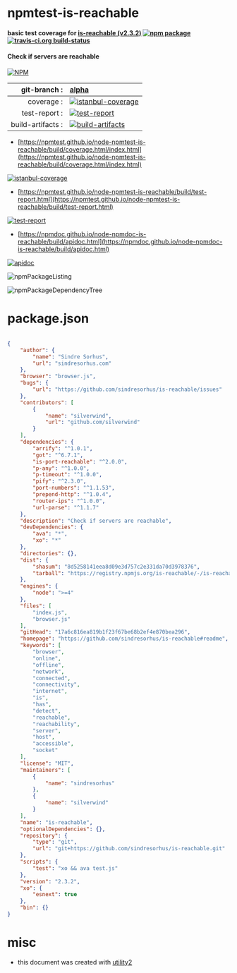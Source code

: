 # npmtest-is-reachable

#### basic test coverage for  [is-reachable (v2.3.2)](https://github.com/sindresorhus/is-reachable#readme)  [![npm package](https://img.shields.io/npm/v/npmtest-is-reachable.svg?style=flat-square)](https://www.npmjs.org/package/npmtest-is-reachable) [![travis-ci.org build-status](https://api.travis-ci.org/npmtest/node-npmtest-is-reachable.svg)](https://travis-ci.org/npmtest/node-npmtest-is-reachable)

#### Check if servers are reachable

[![NPM](https://nodei.co/npm/is-reachable.png?downloads=true&downloadRank=true&stars=true)](https://www.npmjs.com/package/is-reachable)

| git-branch : | [alpha](https://github.com/npmtest/node-npmtest-is-reachable/tree/alpha)|
|--:|:--|
| coverage : | [![istanbul-coverage](https://npmtest.github.io/node-npmtest-is-reachable/build/coverage.badge.svg)](https://npmtest.github.io/node-npmtest-is-reachable/build/coverage.html/index.html)|
| test-report : | [![test-report](https://npmtest.github.io/node-npmtest-is-reachable/build/test-report.badge.svg)](https://npmtest.github.io/node-npmtest-is-reachable/build/test-report.html)|
| build-artifacts : | [![build-artifacts](https://npmtest.github.io/node-npmtest-is-reachable/glyphicons_144_folder_open.png)](https://github.com/npmtest/node-npmtest-is-reachable/tree/gh-pages/build)|

- [https://npmtest.github.io/node-npmtest-is-reachable/build/coverage.html/index.html](https://npmtest.github.io/node-npmtest-is-reachable/build/coverage.html/index.html)

[![istanbul-coverage](https://npmtest.github.io/node-npmtest-is-reachable/build/screenCapture.buildCi.browser.%252Ftmp%252Fbuild%252Fcoverage.lib.html.png)](https://npmtest.github.io/node-npmtest-is-reachable/build/coverage.html/index.html)

- [https://npmtest.github.io/node-npmtest-is-reachable/build/test-report.html](https://npmtest.github.io/node-npmtest-is-reachable/build/test-report.html)

[![test-report](https://npmtest.github.io/node-npmtest-is-reachable/build/screenCapture.buildCi.browser.%252Ftmp%252Fbuild%252Ftest-report.html.png)](https://npmtest.github.io/node-npmtest-is-reachable/build/test-report.html)

- [https://npmdoc.github.io/node-npmdoc-is-reachable/build/apidoc.html](https://npmdoc.github.io/node-npmdoc-is-reachable/build/apidoc.html)

[![apidoc](https://npmdoc.github.io/node-npmdoc-is-reachable/build/screenCapture.buildCi.browser.%252Ftmp%252Fbuild%252Fapidoc.html.png)](https://npmdoc.github.io/node-npmdoc-is-reachable/build/apidoc.html)

![npmPackageListing](https://npmtest.github.io/node-npmtest-is-reachable/build/screenCapture.npmPackageListing.svg)

![npmPackageDependencyTree](https://npmtest.github.io/node-npmtest-is-reachable/build/screenCapture.npmPackageDependencyTree.svg)



# package.json

```json

{
    "author": {
        "name": "Sindre Sorhus",
        "url": "sindresorhus.com"
    },
    "browser": "browser.js",
    "bugs": {
        "url": "https://github.com/sindresorhus/is-reachable/issues"
    },
    "contributors": [
        {
            "name": "silverwind",
            "url": "github.com/silverwind"
        }
    ],
    "dependencies": {
        "arrify": "^1.0.1",
        "got": "^6.7.1",
        "is-port-reachable": "^2.0.0",
        "p-any": "^1.0.0",
        "p-timeout": "^1.0.0",
        "pify": "^2.3.0",
        "port-numbers": "^1.1.53",
        "prepend-http": "^1.0.4",
        "router-ips": "^1.0.0",
        "url-parse": "^1.1.7"
    },
    "description": "Check if servers are reachable",
    "devDependencies": {
        "ava": "*",
        "xo": "*"
    },
    "directories": {},
    "dist": {
        "shasum": "8d5258141eea8d09e3d757c2e331da70d3978376",
        "tarball": "https://registry.npmjs.org/is-reachable/-/is-reachable-2.3.2.tgz"
    },
    "engines": {
        "node": ">=4"
    },
    "files": [
        "index.js",
        "browser.js"
    ],
    "gitHead": "17a6c816ea819b1f23f67be68b2ef4e870bea296",
    "homepage": "https://github.com/sindresorhus/is-reachable#readme",
    "keywords": [
        "browser",
        "online",
        "offline",
        "network",
        "connected",
        "connectivity",
        "internet",
        "is",
        "has",
        "detect",
        "reachable",
        "reachability",
        "server",
        "host",
        "accessible",
        "socket"
    ],
    "license": "MIT",
    "maintainers": [
        {
            "name": "sindresorhus"
        },
        {
            "name": "silverwind"
        }
    ],
    "name": "is-reachable",
    "optionalDependencies": {},
    "repository": {
        "type": "git",
        "url": "git+https://github.com/sindresorhus/is-reachable.git"
    },
    "scripts": {
        "test": "xo && ava test.js"
    },
    "version": "2.3.2",
    "xo": {
        "esnext": true
    },
    "bin": {}
}
```



# misc
- this document was created with [utility2](https://github.com/kaizhu256/node-utility2)
